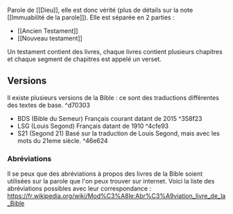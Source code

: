 Parole de [[Dieu]], elle est donc vérité (plus de détails sur la note [[Immuabilité de la parole]]).
Elle est séparée en 2 parties :
- [[Ancien Testament]]
- [[Nouveau testament]]

Un testament contient des livres, chaque livres contient plusieurs chapitres et chaque segment de chapitres est appelé un verset.

## Versions
Il existe plusieurs versions de la Bible : ce sont des traductions différentes des textes de base. ^d70303
- BDS (Bible du Semeur)
  Français courant datant de 2015 ^358f23
- LSG (Louis Segond)
  Français datant de 1910 ^4cfe93
- S21 (Segond 21)
  Basé sur la traduction de Louis Segond, mais avec les mots du 21eme siècle. ^46e624

### Abréviations
Il se peux que des abréviations à propos des livres de la Bible soient utilisées sur la parole que l'on peux trouver sur internet. Voici la liste des abréviations possibles avec leur correspondance : https://fr.wikipedia.org/wiki/Mod%C3%A8le:Abr%C3%A9viation_livre_de_la_Bible